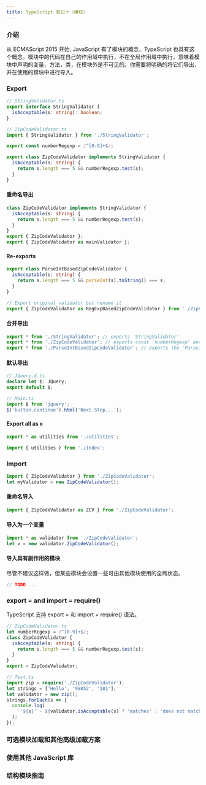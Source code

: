 ```yaml
---
title: TypeScript 笔记十（模块）
---
```


### 介绍

从 ECMAScript 2015 开始, JavaScript 有了模块的概念，TypeScript 也具有这个概念。模块中的代码在自己的作用域中执行，不在全局作用域中执行，意味着模块中声明的变量，方法，类，在模块外是不可见的。你需要将明确的将它们导出，并在使用的模块中进行导入。

### Export

```typescript
// StringValidator.ts
export interface StringValidator {
  isAcceptable(s: string): boolean;
}

// ZipCodeValidator.ts
import { StringValidator } from './StringValidator';

export const numberRegexp = /^[0-9]+$/;

export class ZipCodeValidator implements StringValidator {
  isAcceptable(s: string) {
    return s.length === 5 && numberRegexp.test(s);
  }
}
```

#### 重命名导出

```typescript
class ZipCodeValidator implements StringValidator {
  isAcceptable(s: string) {
    return s.length === 5 && numberRegexp.test(s);
  }
}
export { ZipCodeValidator };
export { ZipCodeValidator as mainValidator };
```

#### Re-exports

```typescript
export class ParseIntBasedZipCodeValidator {
  isAcceptable(s: string) {
    return s.length === 5 && parseInt(s).toString() === s;
  }
}

// Export original validator but rename it
export { ZipCodeValidator as RegExpBasedZipCodeValidator } from './ZipCodeValidator';
```

#### 合并导出

```typescript
export * from './StringValidator'; // exports 'StringValidator'
export * from './ZipCodeValidator'; // exports const 'numberRegexp' and 'ZipCodeValidator'
export * from './ParseIntBasedZipCodeValidator'; // exports the 'ParseIntBasedZipCodeValidator'
```

#### 默认导出

```typescript
// JQuery.d.ts
declare let $: JQuery;
export default $;

// Main.ts
import $ from 'jquery';
$('button.continue').html('Next Step...');
```

#### Export all as x

```typescript
export * as utilities from './utilities';

import { utilities } from './index';
```

### Import

```typescript
import { ZipCodeValidator } from './ZipCodeValidator';
let myValidator = new ZipCodeValidator();
```

#### 重命名导入

```typescript
import { ZipCodeValidator as ZCV } from './ZipCodeValidator';
```

#### 导入为一个变量

```typescript
import * as validator from './ZipCodeValidator';
let v = new validator.ZipCodeValidator();
```

#### 导入具有副作用的模块

尽管不建议这样做，但某些模块会设置一些可由其他模块使用的全局状态。

```typescript
// TODO ...
```

### export = and import = require()

TypeScript 支持 export = 和 import = require() 语法。

```typescript
// ZipCodeValidator.ts
let numberRegexp = /^[0-9]+$/;
class ZipCodeValidator {
  isAcceptable(s: string) {
    return s.length === 5 && numberRegexp.test(s);
  }
}
export = ZipCodeValidator;

// Test.ts
import zip = require('./ZipCodeValidator');
let strings = ['Hello', '98052', '101'];
let validator = new zip();
strings.forEach(s => {
  console.log(
    `'${s}' - ${validator.isAcceptable(s) ? 'matches' : 'does not match'}`
  );
});
```

### 可选模块加载和其他高级加载方案

### 使用其他 JavaScript 库

### 结构模块指南
